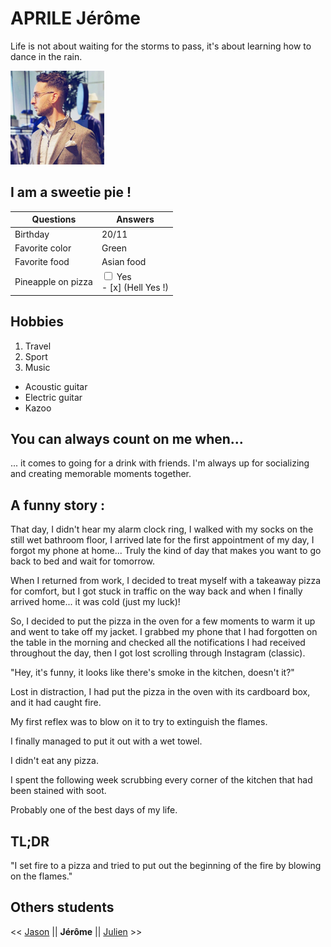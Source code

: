 # APRILE Jérôme
Life is not about waiting for the storms to pass, it's about learning how to dance in the rain.

<img src="https://github.com/JeromeAprile/markdown-challenge/blob/main/image1.jpeg?raw=true" alt="Photo de profil" width="150" height="150">


## I am a sweetie pie !


| Questions           | Answers        |
|---------------------|----------------|
| Birthday            | 20/11          |
| Favorite color      | Green          |
| Favorite food       | Asian food     |
| Pineapple on pizza  | <input type="checkbox"> <label for="choix1">Yes</label><br> - [x] (Hell Yes !) |



## Hobbies
1. Travel
2. Sport
3. Music
 - Acoustic guitar
 - Electric guitar
 - Kazoo

## You can always count on me when...
... it comes to going for a drink with friends. I'm always up for socializing and creating memorable moments together.

## A funny story :

That day, I didn't hear my alarm clock ring, I walked with my socks on the still wet bathroom floor, I arrived late for the first appointment of my day, I forgot my phone at home... Truly the kind of day that makes you want to go back to bed and wait for tomorrow.

When I returned from work, I decided to treat myself with a takeaway pizza for comfort, but I got stuck in traffic on the way back and when I finally arrived home... it was cold (just my luck)!

So, I decided to put the pizza in the oven for a few moments to warm it up and went to take off my jacket. I grabbed my phone that I had forgotten on the table in the morning and checked all the notifications I had received throughout the day, then I got lost scrolling through Instagram (classic).

"Hey, it's funny, it looks like there's smoke in the kitchen, doesn't it?"

Lost in distraction, I had put the pizza in the oven with its cardboard box, and it had caught fire.

My first reflex was to blow on it to try to extinguish the flames.

I finally managed to put it out with a wet towel.

I didn't eat any pizza.

I spent the following week scrubbing every corner of the kitchen that had been stained with soot.

Probably one of the best days of my life.

## TL;DR

"I set fire to a pizza and tried to put out the beginning of the fire by blowing on the flames."

## Others students

<< [Jason](https://github.com/J0K3RY-03/markdown-challenge#readme) || **Jérôme** || [Julien]() >>